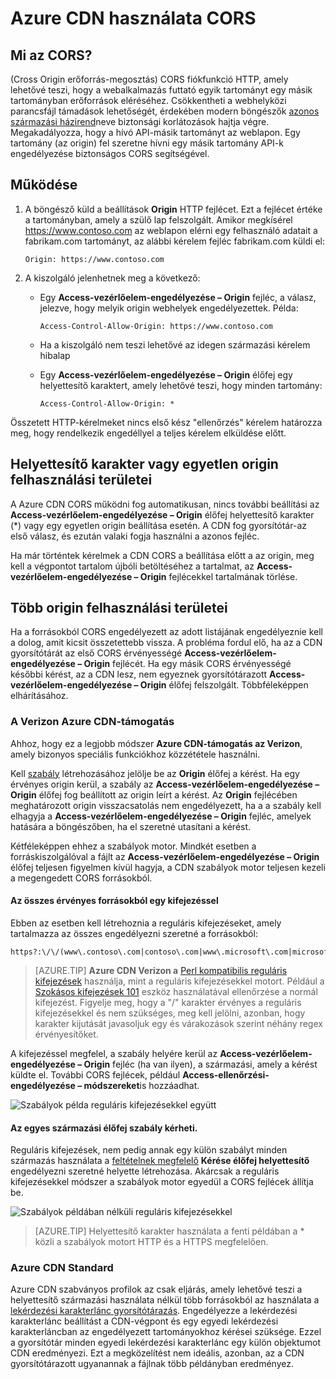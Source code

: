<properties
    pageTitle="Azure CDN használata CORS |} Microsoft Azure"
    description="Megtudhatja, hogy miként használható az Azure tartalom kézbesítési hálózati (CDN) való az idegen származási erőforrás megosztása (CORS)."
    services="cdn"
    documentationCenter=""
    authors="camsoper"
    manager="erikre"
    editor=""/>

<tags
    ms.service="cdn"
    ms.workload="tbd"
    ms.tgt_pltfrm="na"
    ms.devlang="na"
    ms.topic="article"
    ms.date="09/30/2016"
    ms.author="casoper"/>
    
# <a name="using-azure-cdn-with-cors"></a>Azure CDN használata CORS     

## <a name="what-is-cors"></a>Mi az CORS?

(Cross Origin erőforrás-megosztás) CORS fiókfunkció HTTP, amely lehetővé teszi, hogy a webalkalmazás futtató egyik tartományt egy másik tartományban erőforrások eléréséhez. Csökkentheti a webhelyközi parancsfájl támadások lehetőségét, érdekében modern böngészők [azonos származási házirend](http://www.w3.org/Security/wiki/Same_Origin_Policy)neve biztonsági korlátozások hajtja végre.  Megakadályozza, hogy a hívó API-másik tartományt az weblapon.  Egy tartomány (az origin) fel szeretne hívni egy másik tartomány API-k engedélyezése biztonságos CORS segítségével.
 
## <a name="how-it-works"></a>Működése
1.  A böngésző küld a beállítások **Origin** HTTP fejlécet. Ezt a fejlécet értéke a tartományban, amely a szülő lap felszolgált. Amikor megkísérel https://www.contoso.com az weblapon elérni egy felhasználó adatait a fabrikam.com tartományt, az alábbi kérelem fejléc fabrikam.com küldi el: 
    
    `Origin: https://www.contoso.com`
 
2.  A kiszolgáló jelenhetnek meg a következő:
    - Egy **Access-vezérlőelem-engedélyezése – Origin** fejléc, a válasz, jelezve, hogy melyik origin webhelyek engedélyezettek. Példa:
        
        `Access-Control-Allow-Origin: https://www.contoso.com`
        
    - Ha a kiszolgáló nem teszi lehetővé az idegen származási kérelem hibalap
    - Egy **Access-vezérlőelem-engedélyezése – Origin** élőfej egy helyettesítő karaktert, amely lehetővé teszi, hogy minden tartomány:
        
        `Access-Control-Allow-Origin: *`
 
Összetett HTTP-kérelmeket nincs első kész "ellenőrzés" kérelem határozza meg, hogy rendelkezik engedéllyel a teljes kérelem elküldése előtt.
 
## <a name="wildcard-or-single-origin-scenarios"></a>Helyettesítő karakter vagy egyetlen origin felhasználási területei

A Azure CDN CORS működni fog automatikusan, nincs további beállítási az **Access-vezérlőelem-engedélyezése – Origin** élőfej helyettesítő karakter (*) vagy egy egyetlen origin beállítása esetén.  A CDN fog gyorsítótár-az első válasz, és ezután valaki fogja használni a azonos fejléc.
 
Ha már történtek kérelmek a CDN CORS a beállítása előtt a az origin, meg kell a végpontot tartalom újbóli betöltéséhez a tartalmat, az **Access-vezérlőelem-engedélyezése – Origin** fejlécekkel tartalmának törlése.
 
## <a name="multiple-origin-scenarios"></a>Több origin felhasználási területei

Ha a forrásokból CORS engedélyezett az adott listájának engedélyeznie kell a dolog, amit kicsit összetettebb vissza. A probléma fordul elő, ha az a CDN gyorsítótárát az első CORS érvényességé **Access-vezérlőelem-engedélyezése – Origin** fejlécét.  Ha egy másik CORS érvényességé későbbi kérést, az a CDN lesz, nem egyeznek gyorsítótárazott **Access-vezérlőelem-engedélyezése – Origin** élőfej felszolgált.  Többféleképpen elhárításához.
 
### <a name="azure-cdn-premium-from-verizon"></a>A Verizon Azure CDN-támogatás

Ahhoz, hogy ez a legjobb módszer **Azure CDN-támogatás az Verizon**, amely bizonyos speciális funkciókhoz közzététele használni. 
 
Kell [szabály](cdn-rules-engine.md) létrehozásához jelölje be az **Origin** élőfej a kérést.  Ha egy érvényes origin kerül, a szabály az **Access-vezérlőelem-engedélyezése – Origin** élőfej fog beállított az origin leírt a kérést.  Az **Origin** fejlécében meghatározott origin visszacsatolás nem engedélyezett, ha a a szabály kell elhagyja a **Access-vezérlőelem-engedélyezése – Origin** fejléc, amelyek hatására a böngészőben, ha el szeretné utasítani a kérést. 
 
Kétféleképpen ehhez a szabályok motor.  Mindkét esetben a forráskiszolgálóval a fájlt az **Access-vezérlőelem-engedélyezése – Origin** élőfej teljesen figyelmen kívül hagyja, a CDN szabályok motor teljesen kezeli a megengedett CORS forrásokból.

#### <a name="one-regular-expression-with-all-valid-origins"></a>Az összes érvényes forrásokból egy kifejezéssel
 
Ebben az esetben kell létrehoznia a reguláris kifejezéseket, amely tartalmazza az összes engedélyezni szeretné a forrásokból: 

    https?:\/\/(www\.contoso\.com|contoso\.com|www\.microsoft\.com|microsoft.com\.com)$
 
> [AZURE.TIP] **Azure CDN Verizon a** [Perl kompatibilis reguláris kifejezések](http://pcre.org/) használja, mint a reguláris kifejezésekkel motort.  Például a [Szokásos kifejezések 101](https://regex101.com/) eszköz használatával ellenőrzése a normál kifejezést.  Figyelje meg, hogy a "/" karakter érvényes a reguláris kifejezésekkel és nem szükséges, meg kell jelölni, azonban, hogy karakter kijutását javasoljuk egy és várakozások szerint néhány regex érvényesítőket.

A kifejezéssel megfelel, a szabály helyére kerül az **Access-vezérlőelem-engedélyezése – Origin** fejléc (ha van ilyen), a származási, amely a kérést küldte el.  További CORS fejlécek, például **Access-ellenőrzési-engedélyezése – módszereket**is hozzáadhat.

![Szabályok példa reguláris kifejezésekkel együtt](./media/cdn-cors/cdn-cors-regex.png)
 
#### <a name="request-header-rule-for-each-origin"></a>Az egyes származási élőfej szabály kérheti.

Reguláris kifejezések, nem pedig annak egy külön szabályt minden származás használata a [feltételnek megfelelő](https://msdn.microsoft.com/library/mt757336.aspx#Anchor_1) **Kérése élőfej helyettesítő** engedélyezni szeretné helyette létrehozása. Akárcsak a reguláris kifejezésekkel módszer a szabályok motor egyedül a CORS fejlécek állítja be. 
  
![Szabályok példában nélküli reguláris kifejezésekkel](./media/cdn-cors/cdn-cors-no-regex.png)

> [AZURE.TIP] Helyettesítő karakter használata a fenti példában a * közli a szabályok motort HTTP és a HTTPS megfelelően.
 
### <a name="azure-cdn-standard"></a>Azure CDN Standard

Azure CDN szabványos profilok az csak eljárás, amely lehetővé teszi a helyettesítő származási használata nélkül több forrásokból az használata a [lekérdezési karakterlánc gyorsítótárazás](cdn-query-string.md).  Engedélyezze a lekérdezési karakterlánc beállítást a CDN-végpont és egy egyedi lekérdezési karakterláncban az engedélyezett tartományokhoz kérései szüksége. Ezzel a gyorsítótár minden egyedi lekérdezési karakterlánc egy külön objektumot CDN eredményezi. Ezt a megközelítést nem ideális, azonban, az a CDN gyorsítótárazott ugyanannak a fájlnak több példányban eredményez.  

